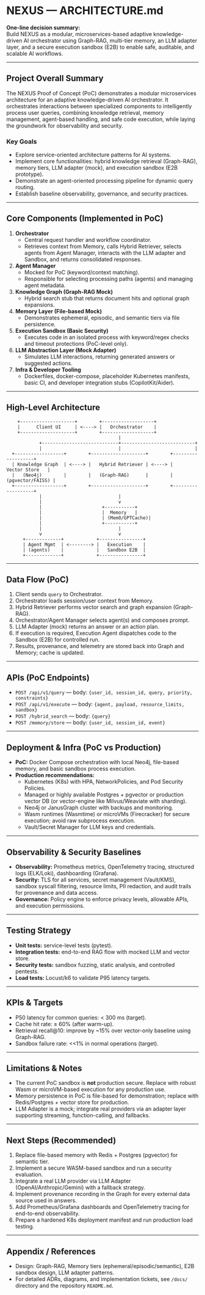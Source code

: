 # NEXUS — ARCHITECTURE.md

**One-line decision summary:**  
Build NEXUS as a modular, microservices-based adaptive knowledge-driven AI orchestrator using Graph-RAG, multi-tier memory, an LLM adapter layer, and a secure execution sandbox (E2B) to enable safe, auditable, and scalable AI workflows.

---

## Project Overall Summary
The NEXUS Proof of Concept (PoC) demonstrates a modular microservices architecture for an adaptive knowledge-driven AI orchestrator. It orchestrates interactions between specialized components to intelligently process user queries, combining knowledge retrieval, memory management, agent-based handling, and safe code execution, while laying the groundwork for observability and security.

### Key Goals
- Explore service-oriented architecture patterns for AI systems.
- Implement core functionalities: hybrid knowledge retrieval (Graph-RAG), memory tiers, LLM adapter (mock), and execution sandbox (E2B prototype).
- Demonstrate an agent-oriented processing pipeline for dynamic query routing.
- Establish baseline observability, governance, and security practices.

---

## Core Components (Implemented in PoC)
1. **Orchestrator**
   - Central request handler and workflow coordinator.
   - Retrieves context from Memory, calls Hybrid Retriever, selects agents from Agent Manager, interacts with the LLM adapter and Sandbox, and returns consolidated responses.
2. **Agent Manager**
   - Mocked for PoC (keyword/context matching).
   - Responsible for selecting processing paths (agents) and managing agent metadata.
3. **Knowledge Graph (Graph-RAG Mock)**
   - Hybrid search stub that returns document hits and optional graph expansions.
4. **Memory Layer (File-based Mock)**
   - Demonstrates ephemeral, episodic, and semantic tiers via file persistence.
5. **Execution Sandbox (Basic Security)**
   - Executes code in an isolated process with keyword/regex checks and timeout protections (PoC-level only).
6. **LLM Abstraction Layer (Mock Adapter)**
   - Simulates LLM interactions, returning generated answers or suggested actions.
7. **Infra & Developer Tooling**
   - Dockerfiles, docker-compose, placeholder Kubernetes manifests, basic CI, and developer integration stubs (CopilotKit/Aider).

---

## High-Level Architecture
```
    +--------------------+        +-------------------+
    |      Client UI     | <----> |   Orchestrator    |
    +--------------------+        +-------------------+
                                         |
            +----------------------------+---------------------------+
            |                            |                           |
  +------------------+        +--------------------+        +-------------------+
  | Knowledge Graph  | <----> |   Hybrid Retriever | <----> |    Vector Store   |
  |   (Neo4j)        |        |   (Graph-RAG)      |        |  (pgvector/FAISS) |
  +------------------+        +--------------------+        +-------------------+
            |                            |
            |                            v
            |                      +-----------+
            |                      |  Memory   |
            |                      | (Mem0/GPTCache)|
            |                      +-----------+
            |                            |
            v                            v
      +-------------+            +----------------+
      | Agent Mgmt  | <--------> |   Execution    |
      | (agents)    |            |   Sandbox E2B  |
      +-------------+            +----------------+
```

---

## Data Flow (PoC)
1. Client sends `query` to Orchestrator.
2. Orchestrator loads session/user context from Memory.
3. Hybrid Retriever performs vector search and graph expansion (Graph-RAG).
4. Orchestrator/Agent Manager selects agent(s) and composes prompt.
5. LLM Adapter (mock) returns an answer or an action plan.
6. If execution is required, Execution Agent dispatches code to the Sandbox (E2B) for controlled run.
7. Results, provenance, and telemetry are stored back into Graph and Memory; cache is updated.

---

## APIs (PoC Endpoints)
- `POST /api/v1/query` — body: `{user_id, session_id, query, priority, constraints}`
- `POST /api/v1/execute` — body: `{agent, payload, resource_limits, sandbox}`
- `POST /hybrid_search` — body: `{query}`
- `POST /memory/store` — body: `{user_id, session_id, event}`

---

## Deployment & Infra (PoC vs Production)
- **PoC:** Docker Compose orchestration with local Neo4j, file-based memory, and basic sandbox process execution.
- **Production recommendations:**
  - Kubernetes (K8s) with HPA, NetworkPolicies, and Pod Security Policies.
  - Managed or highly available Postgres + pgvector or production vector DB (or vector-engine like Milvus/Weaviate with sharding).
  - Neo4j or JanusGraph cluster with backups and monitoring.
  - Wasm runtimes (Wasmtime) or microVMs (Firecracker) for secure execution; avoid raw subprocess execution.
  - Vault/Secret Manager for LLM keys and credentials.

---

## Observability & Security Baselines
- **Observability:** Prometheus metrics, OpenTelemetry tracing, structured logs (ELK/Loki), dashboarding (Grafana).
- **Security:** TLS for all services, secret management (Vault/KMS), sandbox syscall filtering, resource limits, PII redaction, and audit trails for provenance and data access.
- **Governance:** Policy engine to enforce privacy levels, allowable APIs, and execution permissions.

---

## Testing Strategy
- **Unit tests:** service-level tests (pytest).
- **Integration tests:** end-to-end RAG flow with mocked LLM and vector store.
- **Security tests:** sandbox fuzzing, static analysis, and controlled pentests.
- **Load tests:** Locust/k6 to validate P95 latency targets.

---

## KPIs & Targets
- P50 latency for common queries: < 300 ms (target).
- Cache hit rate: ≥ 60% (after warm-up).
- Retrieval recall@10: improve by ~15% over vector-only baseline using Graph-RAG.
- Sandbox failure rate: <<1% in normal operations (target).

---

## Limitations & Notes
- The current PoC sandbox is **not** production secure. Replace with robust Wasm or microVM-based execution for any production use.
- Memory persistence in PoC is file-based for demonstration; replace with Redis/Postgres + vector store for production.
- LLM Adapter is a mock; integrate real providers via an adapter layer supporting streaming, function-calling, and fallbacks.

---

## Next Steps (Recommended)
1. Replace file-based memory with Redis + Postgres (pgvector) for semantic tier.
2. Implement a secure WASM-based sandbox and run a security evaluation.
3. Integrate a real LLM provider via LLM Adapter (OpenAI/Anthropic/Gemini) with a fallback strategy.
4. Implement provenance recording in the Graph for every external data source used in answers.
5. Add Prometheus/Grafana dashboards and OpenTelemetry tracing for end-to-end observability.
6. Prepare a hardened K8s deployment manifest and run production load testing.

---

## Appendix / References
- Design: Graph-RAG, Memory tiers (ephemeral/episodic/semantic), E2B sandbox design, LLM adapter patterns.
- For detailed ADRs, diagrams, and implementation tickets, see `/docs/` directory and the repository `README.md`.
